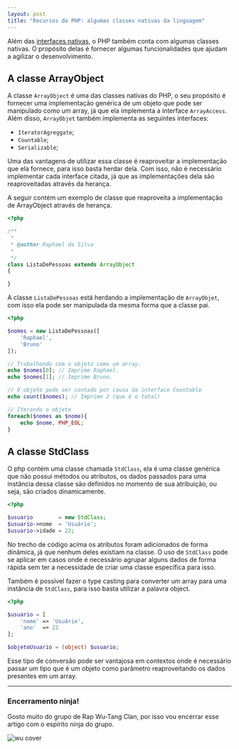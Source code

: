 ```yaml
---
layout: post
title: "Recursos do PHP: algumas classes nativas da linguagem"
---
```


Além das [interfaces nativas](https://raphael-da-silva.github.io/advanced-php-interfaces/), o PHP também conta com algumas classes nativas. O propósito delas é fornecer algumas funcionalidades que ajudam a agilizar o desenvolvimento.

## A classe ArrayObject

A classe ```ArrayObject``` é uma das classes nativas do PHP, o seu propósito é fornecer uma implementação genérica de um objeto que pode ser manipulado como um array, já que ela implementa a interface ```ArrayAccess```. Além disso, ```ArrayObjet``` também implementa as seguintes interfaces:

* ```IteratorAgreggate```;
* ```Countable```;
* ```Serializable```;

Uma das vantagens de utilizar essa classe é reaproveitar a implementação que ela fornece, para isso basta herdar dela. Com isso, não é necessário implementar cada interface citada, já que as implementações dela são reaproveitadas através da herança.

A seguir contém um exemplo de classe que reaproveita a implementação de ArrayObject através de herança.

```php
<?php

/**
 *
 * @author Raphael da Silva
 *
 */
class ListaDePessoas extends ArrayObject
{

}
```
A classe ```ListaDePessoas``` está herdando a implementação de ```ArrayObjet```, com isso ela pode ser manipulada da mesma forma que a classe pai.

```php
<?php

$nomes = new ListaDePessoas([
    'Raphael',
    'Bruno'
]);

// Trabalhando com o objeto como um array.
echo $nomes[0]; // Imprime Raphael.
echo $nomes[1]; // Imprime Bruno.

// O objeto pode ser contado por causa da interface Countable
echo count($nomes); // Imprime 2 (que é o total)

// Iterando o objeto
foreach($nomes as $nome){
    echo $nome, PHP_EOL;
}
```

## A classe StdClass

O php contém uma classe chamada ```StdClass```, ela é uma classe genérica que não possui métodos ou atributos, os dados passados para uma instância dessa classe são definidos no momento de sua atribuição, ou seja, são criados dinamicamente.

```php
<?php

$usuario        = new StdClass;
$usuario->nome  = 'Usuário';
$usuario->idade = 22;
```

No trecho de código acima os atributos foram adicionados de forma dinâmica, já que nenhum deles existiam na classe. O uso de ```StdClass``` pode se aplicar em casos onde é necessário agrupar alguns dados de forma rápida sem ter a necessidade de criar uma classe específica para isso.

Também é possível fazer o type casting para converter um array para uma instância de ```StdClass```, para isso basta utilizar a palavra object.

```php
<?php

$usuario = [
    'nome' => 'Usuário',
    'ano'  => 22
];

$objetoUsuario = (object) $usuario;
```

Esse tipo de conversão pode ser vantajosa em contextos onde é necessário passar um tipo que é um objeto como parâmetro reaproveitando os dados presentes em um array.

*** 

### Encerramento ninja!

Gosto muito do grupo de Rap Wu-Tang Clan, por isso vou encerrar esse artigo com o espírito ninja do grupo.

![wu cover](https://i.scdn.co/image/ab67616d0000b273340e53225fb2b3886a57ba91)
